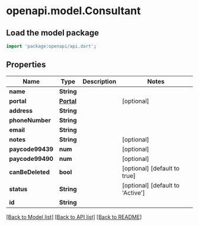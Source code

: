 # openapi.model.Consultant

## Load the model package
```dart
import 'package:openapi/api.dart';
```

## Properties
Name | Type | Description | Notes
------------ | ------------- | ------------- | -------------
**name** | **String** |  | 
**portal** | [**Portal**](Portal.md) |  | [optional] 
**address** | **String** |  | 
**phoneNumber** | **String** |  | 
**email** | **String** |  | 
**notes** | **String** |  | [optional] 
**paycode99439** | **num** |  | [optional] 
**paycode99490** | **num** |  | [optional] 
**canBeDeleted** | **bool** |  | [optional] [default to true]
**status** | **String** |  | [optional] [default to 'Active']
**id** | **String** |  | 

[[Back to Model list]](../README.md#documentation-for-models) [[Back to API list]](../README.md#documentation-for-api-endpoints) [[Back to README]](../README.md)


